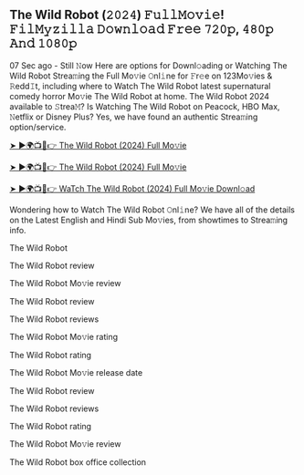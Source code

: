 ## The Wild Robot (𝟸𝟶𝟸𝟺) 𝙵𝚞𝚕𝚕𝙼𝚘𝚟𝚒𝚎! 𝙵𝚒𝚕𝙼𝚢𝚣𝚒𝚕𝚕𝚊 𝙳𝚘𝚠𝚗𝚕𝚘𝚊𝚍 𝙵𝚛𝚎𝚎 𝟽𝟸𝟶𝚙, 𝟺𝟾𝟶𝚙 𝙰𝚗𝚍 𝟷𝟶𝟾𝟶𝚙

07 Sec ago - Still 𝙽ow Here are options for Downl𝚘ading or Watching The Wild Robot Strea𝚖ing the Full Mo𝚟ie 𝙾nl𝚒ne for 𝙵r𝚎e on 123Mo𝚟ies & 𝚁edd𝙸t, including where to Watch The Wild Robot latest supernatural comedy horror Mo𝚟ie The Wild Robot at home. The Wild Robot 2024 available to 𝚂trea𝙼? Is Watching The Wild Robot on Peacock, HBO Max, 𝙽etflix or Disney Plus? Yes, we have found an authentic Strea𝚖ing option/service.

[➤ ►🌍📺📱👉 The Wild Robot (2024) Full Mo𝚟ie](https://t.co/bcAOS6fXrk0)

[➤ ►🌍📺📱👉 The Wild Robot (2024) Full Mo𝚟ie](https://t.co/bcAOS6fXrk0)

[➤ ►🌍📺📱👉 WaTch The Wild Robot (2024) Full Mo𝚟ie Downl𝚘ad](https://t.co/bcAOS6fXrk0)

Wondering how to Watch The Wild Robot 𝙾nl𝚒ne? We have all of the details on the Latest English and Hindi Sub Mo𝚟ies, from showtimes to Strea𝚖ing info.

The Wild Robot

The Wild Robot review

The Wild Robot Mo𝚟ie review

The Wild Robot review

The Wild Robot reviews

The Wild Robot Mo𝚟ie rating

The Wild Robot rating

The Wild Robot Mo𝚟ie release date

The Wild Robot review

The Wild Robot reviews

The Wild Robot rating

The Wild Robot Mo𝚟ie review

The Wild Robot box office collection
